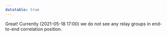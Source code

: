 ```yaml
---
datatable: true
---
```



Great! Currently (2021-05-18 17:00) we do not see any relay groups
in end-to-end correlation position.
